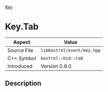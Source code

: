 [Key](index.md)
# Key.Tab
| Aspect | Value |
| --- | --- |
| Source File | `libKestrel/event/key.hpp` |
| C++ Symbol | `kestrel::hid::tab` |
| Introduced | Version 0.8.0 |
## Description

